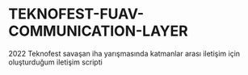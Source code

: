 # TEKNOFEST-FUAV-COMMUNICATION-LAYER
2022 Teknofest savaşan iha yarışmasında katmanlar arası iletişim için oluşturduğum iletişim scripti


